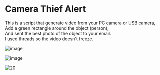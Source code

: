 # Camera Thief Alert

This is a script that generate video from your PC camera or USB camera,  
Add a green rectangle around the object (person),  
And sent the best photo of the object to your email.  
I used threads so the video doesn't freeze.

![image](https://github.com/sefi0609/Python-Apps/assets/81361291/3d691f47-bc99-422d-8d9c-3157bbc41023)

![image](https://github.com/sefi0609/Python-Apps/assets/81361291/7545dac6-5dc8-468c-aa00-e591c916f109)

![20](https://github.com/sefi0609/Python-Apps/assets/81361291/0a1c2d3b-43a3-4a4f-85de-27ae3f524b0f)
